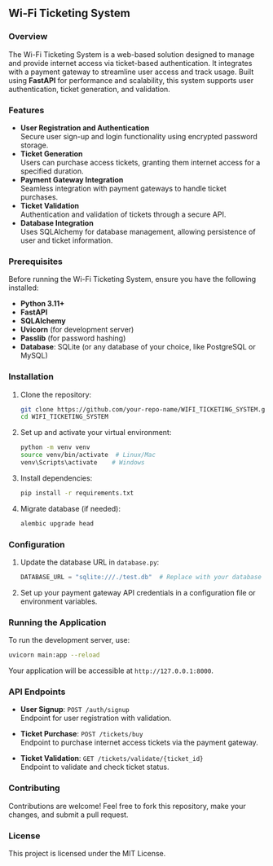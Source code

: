 ## Wi-Fi Ticketing System

### Overview
The Wi-Fi Ticketing System is a web-based solution designed to manage and provide internet access via ticket-based authentication. It integrates with a payment gateway to streamline user access and track usage. Built using **FastAPI** for performance and scalability, this system supports user authentication, ticket generation, and validation.

### Features
- **User Registration and Authentication**  
  Secure user sign-up and login functionality using encrypted password storage.
- **Ticket Generation**  
  Users can purchase access tickets, granting them internet access for a specified duration.
- **Payment Gateway Integration**  
  Seamless integration with payment gateways to handle ticket purchases.
- **Ticket Validation**  
  Authentication and validation of tickets through a secure API.
- **Database Integration**  
  Uses SQLAlchemy for database management, allowing persistence of user and ticket information.

### Prerequisites
Before running the Wi-Fi Ticketing System, ensure you have the following installed:
- **Python 3.11+**  
- **FastAPI**  
- **SQLAlchemy**  
- **Uvicorn** (for development server)
- **Passlib** (for password hashing)
- **Database**: SQLite (or any database of your choice, like PostgreSQL or MySQL)

### Installation
1. Clone the repository:
   ```bash
   git clone https://github.com/your-repo-name/WIFI_TICKETING_SYSTEM.git
   cd WIFI_TICKETING_SYSTEM
   ```

2. Set up and activate your virtual environment:
   ```bash
   python -m venv venv
   source venv/bin/activate  # Linux/Mac
   venv\Scripts\activate    # Windows
   ```

3. Install dependencies:
   ```bash
   pip install -r requirements.txt
   ```

4. Migrate database (if needed):
   ```bash
   alembic upgrade head
   ```

### Configuration
1. Update the database URL in `database.py`:
   ```python
   DATABASE_URL = "sqlite:///./test.db"  # Replace with your database URL
   ```

2. Set up your payment gateway API credentials in a configuration file or environment variables.

### Running the Application
To run the development server, use:
```bash
uvicorn main:app --reload
```

Your application will be accessible at `http://127.0.0.1:8000`.

### API Endpoints
- **User Signup**: `POST /auth/signup`  
  Endpoint for user registration with validation.
  
- **Ticket Purchase**: `POST /tickets/buy`  
  Endpoint to purchase internet access tickets via the payment gateway.

- **Ticket Validation**: `GET /tickets/validate/{ticket_id}`  
  Endpoint to validate and check ticket status.

### Contributing
Contributions are welcome! Feel free to fork this repository, make your changes, and submit a pull request.

### License
This project is licensed under the MIT License.

 

